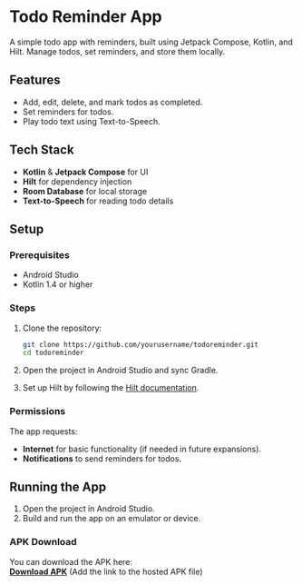 # Todo Reminder App

A simple todo app with reminders, built using Jetpack Compose, Kotlin, and Hilt. Manage todos, set reminders, and store them locally.

## Features

- Add, edit, delete, and mark todos as completed.
- Set reminders for todos.
- Play todo text using Text-to-Speech.

## Tech Stack

- **Kotlin** & **Jetpack Compose** for UI
- **Hilt** for dependency injection
- **Room Database** for local storage
- **Text-to-Speech** for reading todo details

## Setup

### Prerequisites

- Android Studio
- Kotlin 1.4 or higher

### Steps

1. Clone the repository:

    ```bash
    git clone https://github.com/yourusername/todoreminder.git
    cd todoreminder
    ```

2. Open the project in Android Studio and sync Gradle.

3. Set up Hilt by following the [Hilt documentation](https://developer.android.com/training/dependency-injection/hilt-android).

### Permissions

The app requests:
- **Internet** for basic functionality (if needed in future expansions).
- **Notifications** to send reminders for todos.

## Running the App

1. Open the project in Android Studio.
2. Build and run the app on an emulator or device.

### APK Download

You can download the APK here:  
**[Download APK](#)** (Add the link to the hosted APK file)

